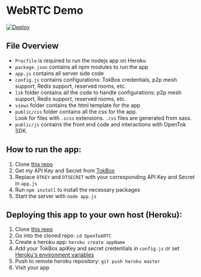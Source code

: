 # WebRTC Demo

[![Deploy](https://www.herokucdn.com/deploy/button.png)](https://heroku.com/deploy?template=https://github.com/jaeilpark/OpenTokRTC)

## File Overview
* `Procfile` is required to run the nodejs app on Heroku
* `package.json` contains all npm modules to run the app
* `app.js` contains all server side code  
* `config.js` contains configurations: TokBox credentials, p2p mesh support, Redis support, reserved rooms, etc.  
* `lib` folder contains all the code to handle configurations: p2p mesh support, Redis support, reserved rooms, etc.   
* `views` folder contains the html template for the app
* `public/css` folder contains all the css for the app.    
  Look for files with `.scss` extensions. `.css` files are generated from sass.
* `public/js` contains the front end code and interactions with OpenTok SDK.  

## How to run the app:
1. Clone [this repo]( https://github.com/opentok/OpenTokRTC )  
2. Get my API Key and Secret from [TokBox]( http://TokBox.com )  
3. Replace `OTKEY` and `OTSECRET` with your corresponding API Key and Secret in `app.js`  
4. Run `npm install` to install the necessary packages  
5. Start the server with `node app.js`  

## Deploying this app to your own host (Heroku):
1. Clone [this repo]( https://github.com/opentok/OpenTokRTC )  
2. Go into the cloned repo: `cd OpenTokRTC`  
1. Create a heroku app: `heroku create appName`  
2. Add your TokBox apiKey and secret credentials in `config.js` or set [Heroku's environment variables](https://devcenter.heroku.com/articles/config-vars)   
2. Push to remote heroku repository: `git push heroku master`  
3. Visit your app  
